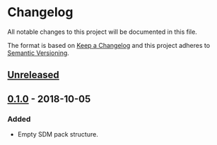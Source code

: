 # Changelog

All notable changes to this project will be documented in this file.

The format is based on [Keep a Changelog](http://keepachangelog.com/)
and this project adheres to [Semantic Versioning](http://semver.org/).

## [Unreleased](https://github.com/atomist/sdm-pack-seed/compare/0.1.0...HEAD)

## [0.1.0](https://github.com/atomist/sdm-pack-seed/tree/0.1.0) - 2018-10-05

### Added

-   Empty SDM pack structure.
